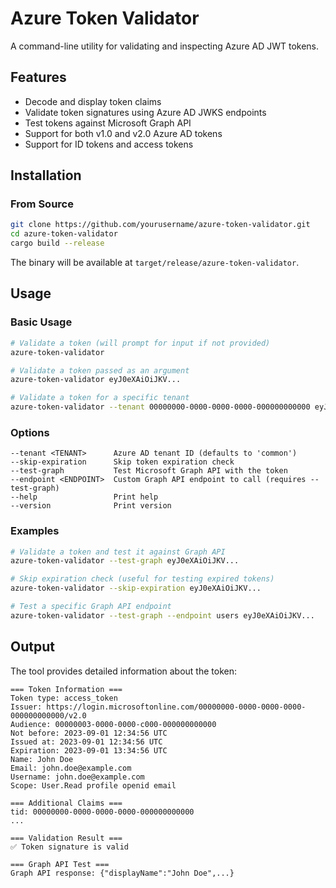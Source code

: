 # Azure Token Validator

A command-line utility for validating and inspecting Azure AD JWT tokens.

## Features

- Decode and display token claims
- Validate token signatures using Azure AD JWKS endpoints
- Test tokens against Microsoft Graph API
- Support for both v1.0 and v2.0 Azure AD tokens
- Support for ID tokens and access tokens

## Installation

### From Source

```bash
git clone https://github.com/yourusername/azure-token-validator.git
cd azure-token-validator
cargo build --release
```

The binary will be available at `target/release/azure-token-validator`.

## Usage

### Basic Usage

```bash
# Validate a token (will prompt for input if not provided)
azure-token-validator

# Validate a token passed as an argument
azure-token-validator eyJ0eXAiOiJKV...

# Validate a token for a specific tenant
azure-token-validator --tenant 00000000-0000-0000-0000-000000000000 eyJ0eXAiOiJKV...
```

### Options

```
--tenant <TENANT>      Azure AD tenant ID (defaults to 'common')
--skip-expiration      Skip token expiration check
--test-graph           Test Microsoft Graph API with the token
--endpoint <ENDPOINT>  Custom Graph API endpoint to call (requires --test-graph)
--help                 Print help
--version              Print version
```

### Examples

```bash
# Validate a token and test it against Graph API
azure-token-validator --test-graph eyJ0eXAiOiJKV...

# Skip expiration check (useful for testing expired tokens)
azure-token-validator --skip-expiration eyJ0eXAiOiJKV...

# Test a specific Graph API endpoint
azure-token-validator --test-graph --endpoint users eyJ0eXAiOiJKV...
```

## Output

The tool provides detailed information about the token:

```
=== Token Information ===
Token type: access_token
Issuer: https://login.microsoftonline.com/00000000-0000-0000-0000-000000000000/v2.0
Audience: 00000003-0000-0000-c000-000000000000
Not before: 2023-09-01 12:34:56 UTC
Issued at: 2023-09-01 12:34:56 UTC
Expiration: 2023-09-01 13:34:56 UTC
Name: John Doe
Email: john.doe@example.com
Username: john.doe@example.com
Scope: User.Read profile openid email

=== Additional Claims ===
tid: 00000000-0000-0000-0000-000000000000
...

=== Validation Result ===
✅ Token signature is valid

=== Graph API Test ===
Graph API response: {"displayName":"John Doe",...}
```
